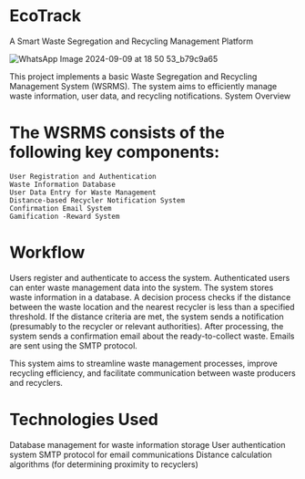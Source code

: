 # EcoTrack
A Smart Waste Segregation and Recycling Management Platform

![WhatsApp Image 2024-09-09 at 18 50 53_b79c9a65](https://github.com/user-attachments/assets/54b71ae0-fd3d-453b-a943-800cd4a7eacc)

This project implements a basic Waste Segregation and Recycling Management System (WSRMS). The system aims to efficiently manage waste information, user data, and recycling notifications.
System Overview

# The WSRMS consists of the following key components:
 
    User Registration and Authentication
    Waste Information Database
    User Data Entry for Waste Management
    Distance-based Recycler Notification System
    Confirmation Email System
    Gamification -Reward System

# Workflow

Users register and authenticate to access the system.
Authenticated users can enter waste management data into the system.
The system stores waste information in a database.
A decision process checks if the distance between the waste location and the nearest recycler is less than a specified threshold.
If the distance criteria are met, the system sends a notification (presumably to the recycler or relevant authorities).
After processing, the system sends a confirmation email about the ready-to-collect waste.
Emails are sent using the SMTP protocol.

This system aims to streamline waste management processes, improve recycling efficiency, and facilitate communication between waste producers and recyclers.

# Technologies Used

Database management for waste information storage
User authentication system
SMTP protocol for email communications
Distance calculation algorithms (for determining proximity to recyclers)
